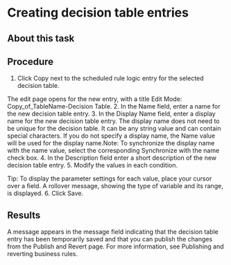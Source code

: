 <!-- image -->

# Creating decision table entries

## About this task

## Procedure

1. Click Copy next to the scheduled rule logic entry for the selected
decision table.

The edit page opens for the new entry, with a title Edit Mode:
Copy\_of\_TableName-Decision Table.
2. In the Name field, enter a name for the new decision table entry.
3. In the Display Name field, enter a display name for the new decision
table entry.
The display name does not need to be unique for the decision table. It can be any string value
and can contain special characters. If you do not specify a display name, the
Name value will be used for the display name.Note: To synchronize the display
name with the name value, select the corresponding Synchronize with the name
check box.
4. In the Description field enter a short description of the new decision
table entry.
5. Modify the values in each condition.

Tip: To display the parameter settings for each value, place your cursor over a field. A
rollover message, showing the type of variable and its range, is displayed.
6. Click Save.

## Results

A message appears in the message field indicating that the decision table entry has been
temporarily saved and that you can publish the changes from the Publish and Revert page. For more
information, see Publishing and reverting business rules.